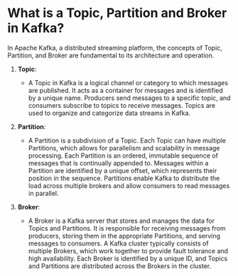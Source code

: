 # What is a Topic, Partition and Broker in Kafka?
In Apache Kafka, a distributed streaming platform, the concepts of Topic, Partition, and Broker are fundamental to its architecture and operation.

1. **Topic**:
   - A Topic in Kafka is a logical channel or category to which messages are published. It acts as a container for messages and is identified by a unique name. Producers send messages to a specific topic, and consumers subscribe to topics to receive messages. Topics are used to organize and categorize data streams in Kafka.

2. **Partition**:
   - A Partition is a subdivision of a Topic. Each Topic can have multiple Partitions, which allows for parallelism and scalability in message processing. Each Partition is an ordered, immutable sequence of messages that is continually appended to. Messages within a Partition are identified by a unique offset, which represents their position in the sequence. Partitions enable Kafka to distribute the load across multiple brokers and allow consumers to read messages in parallel.

3. **Broker**:
   - A Broker is a Kafka server that stores and manages the data for Topics and Partitions. It is responsible for receiving messages from producers, storing them in the appropriate Partitions, and serving messages to consumers. A Kafka cluster typically consists of multiple Brokers, which work together to provide fault tolerance and high availability. Each Broker is identified by a unique ID, and Topics and Partitions are distributed across the Brokers in the cluster.
